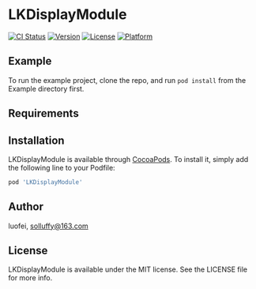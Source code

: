 # LKDisplayModule

[![CI Status](https://img.shields.io/travis/luofei/LKDisplayModule.svg?style=flat)](https://travis-ci.org/luofei/LKDisplayModule)
[![Version](https://img.shields.io/cocoapods/v/LKDisplayModule.svg?style=flat)](https://cocoapods.org/pods/LKDisplayModule)
[![License](https://img.shields.io/cocoapods/l/LKDisplayModule.svg?style=flat)](https://cocoapods.org/pods/LKDisplayModule)
[![Platform](https://img.shields.io/cocoapods/p/LKDisplayModule.svg?style=flat)](https://cocoapods.org/pods/LKDisplayModule)

## Example

To run the example project, clone the repo, and run `pod install` from the Example directory first.

## Requirements

## Installation

LKDisplayModule is available through [CocoaPods](https://cocoapods.org). To install
it, simply add the following line to your Podfile:

```ruby
pod 'LKDisplayModule'
```

## Author

luofei, solluffy@163.com

## License

LKDisplayModule is available under the MIT license. See the LICENSE file for more info.
